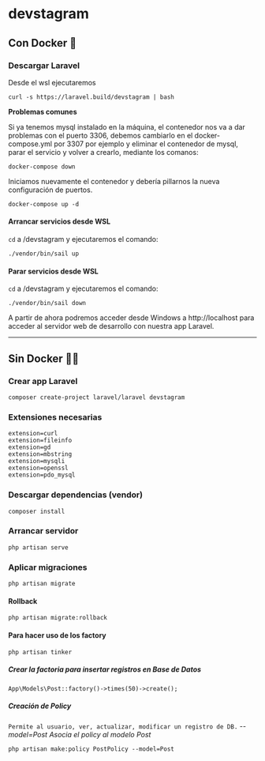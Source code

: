 # devstagram

## Con Docker 🐳

### Descargar Laravel

Desde el wsl ejecutaremos

```
curl -s https://laravel.build/devstagram | bash
```

**Problemas comunes**

Si ya tenemos mysql instalado en la máquina, el contenedor nos va a dar problemas con el puerto 3306, debemos cambiarlo en el docker-compose.yml por 3307 por ejemplo y eliminar el contenedor de mysql, parar el servicio y volver a crearlo, mediante los comanos:

```
docker-compose down
```

Iniciamos nuevamente el contenedor y debería pillarnos la nueva configuración de puertos.

```
docker-compose up -d
```

#### Arrancar servicios desde WSL

`cd` a /devstagram y ejecutaremos el comando:

```
./vendor/bin/sail up
```

#### Parar servicios desde WSL

`cd` a /devstagram y ejecutaremos el comando:

```
./vendor/bin/sail down
```

A partir de ahora podremos acceder desde Windows a http://localhost para acceder al servidor web de desarrollo con nuestra app Laravel.

---

## Sin Docker 🚫🐳

### Crear app Laravel

```
composer create-project laravel/laravel devstagram
```

### Extensiones necesarias

```
extension=curl
extension=fileinfo
extension=gd
extension=mbstring
extension=mysqli
extension=openssl
extension=pdo_mysql
```

### Descargar dependencias (vendor)

```
composer install
```

### Arrancar servidor

```
php artisan serve
```

### Aplicar migraciones

```
php artisan migrate
```

#### Rollback

```
php artisan migrate:rollback
```

#### Para hacer uso de los factory

```
php artisan tinker
```

##### Crear la factoria para insertar registros en Base de Datos

```
App\Models\Post::factory()->times(50)->create();
```

##### Creación de Policy

`Permite al usuario, ver, actualizar, modificar un registro de DB.`
_--model=Post Asocia el policy al modelo Post_

```
php artisan make:policy PostPolicy --model=Post
```
